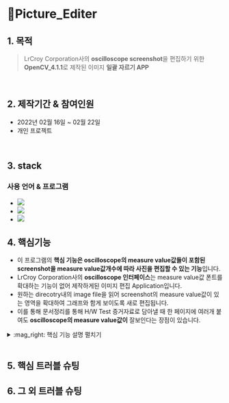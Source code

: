 # :pushpin:Picture_Editer
## 1. 목적
> LrCroy Corporation사의 **oscilloscope screenshot**을 편집하기 위한 **OpenCV_4.1.1**로 제작된 이미지 **일괄 자르기 APP**
<br/>

## 2. 제작기간 & 참여인원
- 2022년 02월 16일 ~ 02월 22일
- 개인 프로젝트
<br/>

## 3. stack
### 사용 언어 & 프로그램

- <img src="https://img.shields.io/badge/C++-00599C?style=flat-square&logo=C%2B%2B&logoColor=white"/>
- <img src="https://img.shields.io/badge/OpenCV-5C3EE8?style=flat-square&logo=Opencv"/>
- <img src="https://img.shields.io/badge/Visual Studio-5C2D91?style=flat-square&logo=Visual Studio&logoColor=white"/></a> 

## 4. 핵심기능

- 이 프로그램의 **핵심 기능은 oscilloscope의 measure value값들이 포함된 screenshot을 measure value값개수에 따라 사진을 편집할 수 있는 기능**입니다.<br/>
- LrCroy Corporation사의 **oscilloscope 인터페이스**는 measure value값 폰트를 확대하는 기능이 없어 제작하게된 이미지 편집 Application입니다.<br/>
- 원하는 direcotry내의 image file을 읽어 screenshot의 measure value값이 있는 영역을 확대하여 그래프와 함게 보이도록 새로 편집됩니다.<br/>
- 이를 통해 문서정리를 통해 H/W Test 증거자료로 담아낼 때 한 페이지에 여러개 붙여도 **oscilloscope의 measure value값이** 잘보인다는 장점이 있습니다.<br/>

<details>
<summary> :mag_right: 핵심 기능 설명 펼치기 </summary>
<div markdown="1">  



</div>
</details>
<br/>

## 5. 핵심 트러블 슈팅

## 6. 그 외 트러블 슈팅
